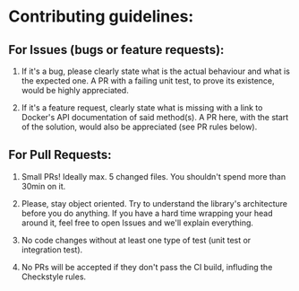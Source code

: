 # Contributing guidelines:

## For Issues (bugs or feature requests): 

1. If it's a bug, please clearly state what is the actual behaviour and what is the expected one. A PR with a failing unit test, to prove its existence, would be highly appreciated.

2. If it's a feature request, clearly state what is missing with a link to Docker's API documentation of said method(s). A PR here, with the start of the solution, would also be appreciated (see PR rules below). 

## For Pull Requests:

1. Small PRs! Ideally max. 5 changed files. You shouldn't spend more than 30min on it.

2. Please, stay object oriented. Try to understand the library's architecture before you do anything. If you have a hard time wrapping your head around it, feel free to open Issues and we'll explain everything.

3. No code changes without at least one type of test (unit test or integration test).

4. No PRs will be accepted if they don't pass the CI build, influding the Checkstyle rules. 

